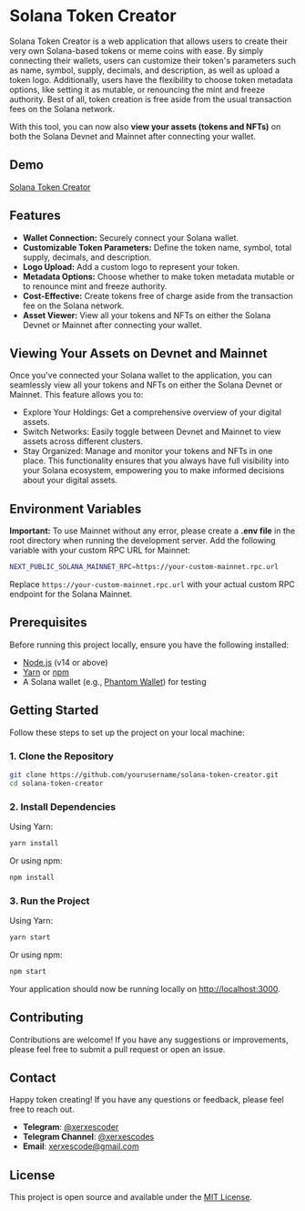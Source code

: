 # Solana Token Creator

Solana Token Creator is a web application that allows users to create their very own Solana-based tokens or meme coins with ease. By simply connecting their wallets, users can customize their token's parameters such as name, symbol, supply, decimals, and description, as well as upload a token logo. Additionally, users have the flexibility to choose token metadata options, like setting it as mutable, or renouncing the mint and freeze authority. Best of all, token creation is free aside from the usual transaction fees on the Solana network.

With this tool, you can now also **view your assets (tokens and NFTs)** on both the Solana Devnet and Mainnet after connecting your wallet.

## Demo

[Solana Token Creator](https://solana-token-creator-xerxes.vercel.app/)


## Features

- **Wallet Connection:** Securely connect your Solana wallet.
- **Customizable Token Parameters:** Define the token name, symbol, total supply, decimals, and description.
- **Logo Upload:** Add a custom logo to represent your token.
- **Metadata Options:** Choose whether to make token metadata mutable or to renounce mint and freeze authority.
- **Cost-Effective:** Create tokens free of charge aside from the transaction fee on the Solana network.
- **Asset Viewer:** View all your tokens and NFTs on either the Solana Devnet or Mainnet after connecting your wallet.


## Viewing Your Assets on Devnet and Mainnet
Once you've connected your Solana wallet to the application, you can seamlessly view all your tokens and NFTs on either the Solana Devnet or Mainnet. This feature allows you to:

- Explore Your Holdings: Get a comprehensive overview of your digital assets.
- Switch Networks: Easily toggle between Devnet and Mainnet to view assets across different clusters.
- Stay Organized: Manage and monitor your tokens and NFTs in one place.
This functionality ensures that you always have full visibility into your Solana ecosystem, empowering you to make informed decisions about your digital assets.


## Environment Variables
**Important:** To use Mainnet without any error, please create a **.env file** in the root directory when running the development server. Add the following variable with your custom RPC URL for Mainnet:
```bash
NEXT_PUBLIC_SOLANA_MAINNET_RPC=https://your-custom-mainnet.rpc.url
```
Replace  ```https://your-custom-mainnet.rpc.url``` with your actual custom RPC endpoint for the Solana Mainnet.

## Prerequisites

Before running this project locally, ensure you have the following installed:

- [Node.js](https://nodejs.org/) (v14 or above)
- [Yarn](https://yarnpkg.com/) or [npm](https://www.npmjs.com/)
- A Solana wallet (e.g., [Phantom Wallet](https://phantom.app/)) for testing

## Getting Started

Follow these steps to set up the project on your local machine:

### 1. Clone the Repository

```bash
git clone https://github.com/yourusername/solana-token-creator.git
cd solana-token-creator
```

### 2. Install Dependencies

Using Yarn:

```bash
yarn install
```

Or using npm:

```bash
npm install
```



### 3. Run the Project

Using Yarn:

```bash
yarn start
```

Or using npm:

```bash
npm start
```

Your application should now be running locally on [http://localhost:3000](http://localhost:3000).



## Contributing

Contributions are welcome! If you have any suggestions or improvements, please feel free to submit a pull request or open an issue.

## Contact
Happy token creating! If you have any questions or feedback, please feel free to reach out.

- **Telegram**: [@xerxescoder](https://t.me/xerxescoder)
- **Telegram Channel**: [@xerxescodes](https://t.me/xerxescodes)
- **Email**: [xerxescode@gmail.com](mailto:xerxescode@gmail.com)

## License

This project is open source and available under the [MIT License](LICENSE).


